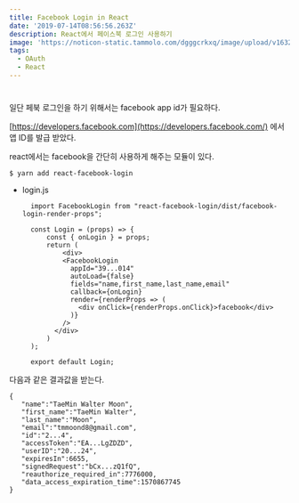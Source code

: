 ```yaml
---
title: Facebook Login in React
date: '2019-07-14T08:56:56.263Z'
description: React에서 페이스북 로그인 사용하기
image: 'https://noticon-static.tammolo.com/dgggcrkxq/image/upload/v1632299616/tlog/cover/facebook_login_dfkops.jpg'
tags:
  - OAuth
  - React
---
```

#

일단 페북 로그인을 하기 위해서는 facebook app id가 필요하다.

[https://developers.facebook.com](https://developers.facebook.com/) 에서 앱 ID를 발급 받았다. 

react에서는 facebook을 간단히 사용하게 해주는 모듈이 있다.

    $ yarn add react-facebook-login

- login.js

        import FacebookLogin from "react-facebook-login/dist/facebook-login-render-props";
        
        const Login = (props) => {
        	const { onLogin } = props;
        	return (
        		<div>
        	    <FacebookLogin
        	      appId="39...014"
        	      autoLoad={false}
        	      fields="name,first_name,last_name,email"
        	      callback={onLogin}
        	      render={renderProps => (
        	        <div onClick={renderProps.onClick}>facebook</div>
        	      )}
        	    />
        	  </div>
        	)
        );
        
        export default Login;

다음과 같은 결과값을 받는다.

    {  
       "name":"TaeMin Walter Moon",
       "first_name":"TaeMin Walter",
       "last_name":"Moon",
       "email":"tmmoond8@gmail.com",
       "id":"2...4",
       "accessToken":"EA...LgZDZD",
       "userID":"20...24",
       "expiresIn":6655,
       "signedRequest":"bCx...zQ1fQ",
       "reauthorize_required_in":7776000,
       "data_access_expiration_time":1570867745
    }
